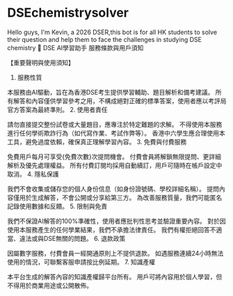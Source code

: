 # DSEchemistrysolver
Hello guys, I'm Kevin, a 2026 DSER,this bot is for all HK students to solve their question and help them to face the challenges in studying DSE chemistry
📜 DSE AI學習助手 服務條款與用戶須知

【重要聲明與使用須知】

1. 服務性質

本服務由AI驅動，旨在為香港DSE考生提供學習輔助、題目解析和備考建議。
所有解答和內容僅供學習參考之用，不構成絕對正確的標準答案，使用者應以考評局官方答案為最終準則。
2. 使用者責任

請勿直接提交整份試卷或大量題目，應專注於特定難題的求解。
不得使用本服務進行任何學術欺詐行為（如代寫作業、考試作弊等）。
香港中六學生應合理使用本工具，避免過度依賴，確保真正理解學習內容。
3. 免費與付費服務

免費用戶每月可享受{免費次數}次提問機會。
付費會員將解鎖無限提問、更詳細解析及優先處理權益。
所有付費訂閱均採用自動續訂，用戶可隨時在帳戶設定中取消。
4. 隱私保護

我們不會收集或儲存您的個人身份信息（如身份證號碼、學校詳細名稱）。
提問內容僅用於生成解答，不會公開或分享給第三方。
為改善服務質量，我們可能匿名記錄使用數據和反饋。
5. 限制與免責

我們不保證AI解答的100%準確性，使用者應批判性思考並驗證重要內容。
對於因使用本服務產生的任何學業結果，我們不承擔法律責任。
我們有權拒絕回答不適當、違法或與DSE無關的問題。
6. 退款政策

因屬數字服務，付費會員一經開通原則上不提供退款。
如遇服務連續24小時無法使用的情況，可聯繫客服申請按比例延期。
7. 知識產權

本平台生成的解答內容的知識產權歸平台所有。
用戶可將內容用於個人學習，但不得用於商業用途或公開散佈。
